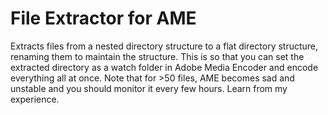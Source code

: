 # File Extractor for AME

Extracts files from a nested directory structure to a flat directory structure, renaming them to maintain the structure. This is so that you can set the extracted directory as a watch folder in Adobe Media Encoder and encode everything all at once. Note that for >50 files, AME becomes sad and unstable and you should monitor it every few hours. Learn from my experience.
